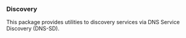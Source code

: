 ### Discovery
This package provides utilities to discovery services via DNS Service Discovery (DNS-SD).